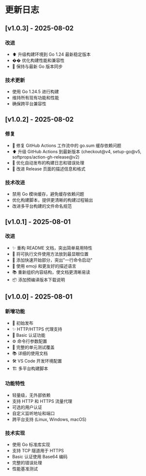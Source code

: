 # 更新日志

## [v1.0.3] - 2025-08-02

### 改进
- ⬆️ 升级构建环境到 Go 1.24 最新稳定版本
- �� 优化构建性能和兼容性
- 🔧 保持与最新 Go 版本同步

### 技术更新
- 使用 Go 1.24.5 进行构建
- 维持所有现有功能和性能
- 确保跨平台兼容性

## [v1.0.2] - 2025-08-02

### 修复
- 🔧 修复 GitHub Actions 工作流中的 go.sum 缓存依赖问题
- ⬆️ 升级 GitHub Actions 到最新版本 (checkout@v4, setup-go@v5, softprops/action-gh-release@v2)
- 📝 优化自动发布的构建日志和错误处理
- 🎨 改进 Release 页面的描述信息和格式

### 技术改进
- 禁用 Go 模块缓存，避免缓存依赖问题
- 优化构建脚本，提供更清晰的构建过程输出
- 改进多平台构建的文件命名规范

## [v1.0.1] - 2025-08-01

### 改进
- ✨ 重构 README 文档，突出简单易用特性
- 🎯 将可执行文件使用方法放到最显眼位置
- 📖 添加快速开始部分，突出"一行命令启动"
- 🎨 使用 emoji 和更友好的描述语言
- 📚 重新组织内容结构，使文档更清晰易读
- 📦 添加预编译版本下载说明

## [v1.0.0] - 2025-08-01

### 新增功能
- 🎉 初始发布
- ✨ HTTP/HTTPS 代理支持
- 🔐 Basic 认证功能
- ⚙️ 命令行参数配置
- 🧪 完整的单元测试覆盖
- 📚 详细的使用文档
- 🛠️ VS Code 开发环境配置
- 🏗️ 多平台构建脚本

### 功能特性
- 轻量级，无外部依赖
- 支持 HTTP 和 HTTPS 流量代理
- 可选的用户认证
- 自定义监听地址和端口
- 跨平台支持 (Linux, Windows, macOS)

### 技术实现
- 使用 Go 标准库实现
- 支持 TCP 隧道用于 HTTPS
- Basic 认证使用 Base64 编码
- 完整的错误处理
- 性能基准测试
